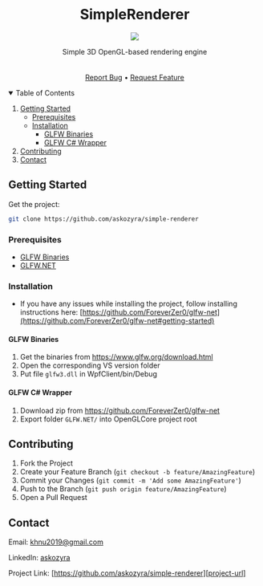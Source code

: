 <!-- PROJECT LOGO -->
<br />
<p align="center">
  <h1 align="center">SimpleRenderer</h1>
  <p align="center">
    <img src="https://user-images.githubusercontent.com/72695696/216683262-eb97a808-bb68-45c7-88f0-528f0a9152c0.png">
  </p>
  <p align="center">
    Simple 3D OpenGL-based rendering engine
    <br/>
    <br/>
    <br/>
    <a href="https://github.com/askozyra/simple-renderer/issues">Report Bug</a>
    •
  <a href="https://github.com/askozyra/simple-renderer/pulls">Request Feature</a>
  </p>
</p>



<!-- TABLE OF CONTENTS -->
<details open="open">
  <summary>Table of Contents</summary>
  <ol>
    <li>
      <a href="#getting-started">Getting Started</a>
      <ul>
        <li><a href="#prerequisites">Prerequisites</a></li>
        <li>
          <a href="#installation">Installation</a>
          <ul>
            <li><a href="#glfw-binaries">GLFW Binaries</a></li>
            <li><a href="#glfw-c-wrapper">GLFW C# Wrapper</a></li>
          </ul>
        </li>
      </ul>
    </li>
    <li><a href="#contributing">Contributing</a></li>
    <li><a href="#contact">Contact</a></li>
  </ol>
</details>



<!-- GETTING STARTED -->
## Getting Started

Get the project:
  ```sh
  git clone https://github.com/askozyra/simple-renderer
  ```

### Prerequisites

* [GLFW Binaries](https://www.glfw.org/download.html)
* [GLFW.NET](https://github.com/ForeverZer0/glfw-net)

### Installation

* If you have any issues while installing the project, follow installing instructions here: [https://github.com/ForeverZer0/glfw-net](https://github.com/ForeverZer0/glfw-net#getting-started)

#### GLFW Binaries

1. Get the binaries from https://www.glfw.org/download.html
2. Open the corresponding VS version folder
3. Put file `glfw3.dll` in WpfClient/bin/Debug

#### GLFW C# Wrapper

1. Download zip from https://github.com/ForeverZer0/glfw-net
2. Export folder `GLFW.NET/` into OpenGLCore project root

<!-- CONTRIBUTING -->
## Contributing

1. Fork the Project
2. Create your Feature Branch (`git checkout -b feature/AmazingFeature`)
3. Commit your Changes (`git commit -m 'Add some AmazingFeature'`)
4. Push to the Branch (`git push origin feature/AmazingFeature`)
5. Open a Pull Request



<!-- CONTACT -->
## Contact

Email: khnu2019@gmail.com

LinkedIn: [askozyra](https://linkedin.com/in/askozyra)

Project Link: [https://github.com/askozyra/simple-renderer][project-url]


<!-- MARKDOWN LINKS & IMAGES -->
[project-url]: https://github.com/askozyra/simple-renderer
